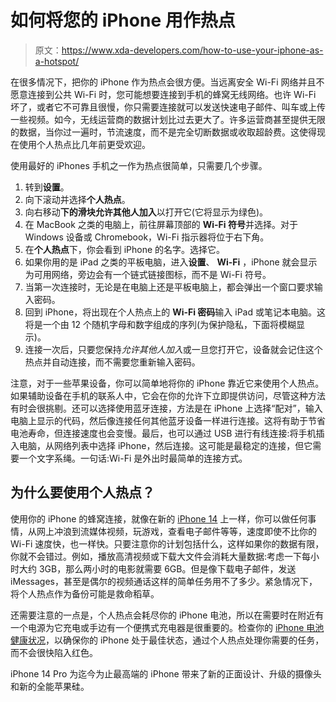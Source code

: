# 如何将您的 iPhone 用作热点

> 原文：<https://www.xda-developers.com/how-to-use-your-iphone-as-a-hotspot/>

在很多情况下，把你的 iPhone 作为热点会很方便。当远离安全 Wi-Fi 网络并且不愿意连接到公共 Wi-Fi 时，您可能想要连接到手机的蜂窝无线网络。也许 Wi-Fi 坏了，或者它不可靠且很慢，你只需要连接就可以发送快速电子邮件、叫车或上传一些视频。如今，无线运营商的数据计划比过去更大了。许多运营商甚至提供无限的数据，当你过一遍时，节流速度，而不是完全切断数据或收取超龄费。这使得现在使用个人热点比几年前更受欢迎。

使用最好的 iPhones 手机之一作为热点很简单，只需要几个步骤。

1.  转到**设置**。
2.  向下滚动并选择**个人热点**。
3.  向右移动**下的滑块允许其他人加入**以打开它(它将显示为绿色)。
4.  在 MacBook 之类的电脑上，前往屏幕顶部的 **Wi-Fi 符号**并选择。对于 Windows 设备或 Chromebook，Wi-Fi 指示器将位于右下角。
5.  在**个人热点**下，你会看到 iPhone 的名字。选择它。
6.  如果你用的是 iPad 之类的平板电脑，进入**设置**、 **Wi-Fi** ，iPhone 就会显示为可用网络，旁边会有一个链式链接图标，而不是 Wi-Fi 符号。
7.  当第一次连接时，无论是在电脑上还是平板电脑上，都会弹出一个窗口要求输入密码。
8.  回到 iPhone，将出现在个人热点上的 **Wi-Fi 密码**输入 iPad 或笔记本电脑。这将是一个由 12 个随机字母和数字组成的序列(为保护隐私，下面将模糊显示)。
9.  连接一次后，只要您保持*允许其他人加入*或一旦您打开它，设备就会记住这个热点并自动连接，而不需要您重新输入密码。

注意，对于一些苹果设备，你可以简单地将你的 iPhone 靠近它来使用个人热点。如果辅助设备在手机的联系人中，它会在你的允许下立即提供访问，尽管这种方法有时会很挑剔。还可以选择使用蓝牙连接，方法是在 iPhone 上选择“配对”，输入电脑上显示的代码，然后像连接任何其他蓝牙设备一样进行连接。这将有助于节省电池寿命，但连接速度也会变慢。最后，也可以通过 USB 进行有线连接:将手机插入电脑，从网络列表中选择 iPhone，然后连接。这可能是最稳定的连接，但它需要一个文字系绳。一句话:Wi-Fi 是外出时最简单的连接方式。

## 为什么要使用个人热点？

使用你的 iPhone 的蜂窝连接，就像在新的 [iPhone 14](https://www.xda-developers.com/apple-iphone-14-review/) 上一样，你可以做任何事情，从网上冲浪到流媒体视频，玩游戏，查看电子邮件等等，速度即使不比你的 Wi-Fi 速度快，也一样快。只要注意你的计划包括什么，这样如果你的数据有限，你就不会错过。例如，播放高清视频或下载大文件会消耗大量数据:考虑一下每小时大约 3GB，那么两小时的电影就需要 6GB。但是像下载电子邮件，发送 iMessages，甚至是偶尔的视频通话这样的简单任务用不了多少。紧急情况下，将个人热点作为备份可能是救命稻草。

还需要注意的一点是，个人热点会耗尽你的 iPhone 电池，所以在需要时在附近有一个电源为它充电或手边有一个便携式充电器是很重要的。检查你的 [iPhone 电池健康状况](https://www.xda-developers.com/how-to-check-iphone-battery-health/)，以确保你的 iPhone 处于最佳状态，通过个人热点处理你需要的任务，而不会很快陷入红色。

iPhone 14 Pro 为迄今为止最高端的 iPhone 带来了新的正面设计、升级的摄像头和新的全能苹果硅。